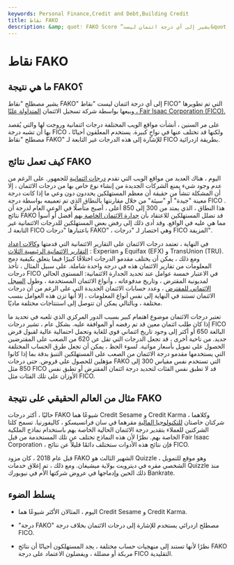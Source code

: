 ```yaml
---
keywords: Personal Finance,Credit and Debt,Building Credit
title: نقاط FAKO
description: &amp; quot؛ FAKO Score ”يشير إلى أي درجة ائتمان ليست&quot; FICO Score &quot;التي طورتها وبيعتها شركة تسجيل الائتمان ، Fair Isaac Corporation (FICO).
---
```


# نقاط FAKO
## ما هي نتيجة FAKO؟

يشير مصطلح "نقاط FAKO" إلى أي درجة ائتمان ليست "نقاط FICO" التي تم تطويرها وبيعها بواسطة شركة تسجيل الائتمان [المتداولة علنًا ، Fair Isaac Corporation (FICO).](/publiccompany)

على مر السنين ، أنشأت مواقع الويب المختلفة درجات ائتمانية وروجت لها والتي يُقصد بها أن تشبه درجة FICO ، ولكنها قد تختلف عنها في نواحٍ كبيرة. يستخدم المعلقون أحيانًا مصطلح "نقاط FAKO" للإشارة إلى هذه الدرجات غير التابعة لـ FICO بطريقة ازدرائية.

## كيف تعمل نتائج FAKO

اليوم ، هناك العديد من مواقع الويب التي تقدم [درجات ائتمانية](/credit_score) للجمهور. على الرغم من عدم وجود شيء يمنع الشركات الجديدة من إنشاء نوع خاص بها من درجات الائتمان ، إلا أن المشكلة تنشأ من حقيقة أن معظم المستهلكين يحددون دون وعي ما إذا كانت درجة معينة "جيدة" أو "سيئة" من خلال مقارنتها بالنطاق الذي تم تعميمه بواسطة درجة FICO . هذا النطاق ، الذي يمتد من 300 إلى 850 أعلى ، أصبح متأصلًا في الوعي العام لدرجة أن نتائج FAKO قد تضلل المستهلكين للاعتقاد بأن [جدارة الائتمان الخاصة بهم](/creditrating) أفضل أو أسوأ مما هي عليه في الواقع. وقد أدى ذلك إلى رفض بعض المستهلكين للدرجات الائتمانية غير التابعة لـ FICO باعتبارها "درجات FAKO" ، وهي اختصار لـ "درجات FICO المزيفة".

في النهاية ، تعتمد درجات الائتمان على التقارير الائتمانية التي قدمتها [وكالات إعداد التقارير الائتمانية الرئيسية الثلاث](/creditbureau) : Experian و Equifax (EFX) و TransUnion (TRU). ومع ذلك ، يمكن أن يختلف مقدمو الدرجات اختلافًا كبيرًا فيما يتعلق بكيفية دمج المعلومات من تقارير الائتمان هذه في درجة واحدة شاملة. على سبيل المثال ، تأخذ درجات FICO في الاعتبار خمسة عوامل عند تحديد الجدارة الائتمانية: المستوى الحالي لمديونية المقترض ، وتاريخ مدفوعاته ، وأنواع الائتمان المستخدمة ، وطول [السجل الائتماني للمقترض](/credit-history) ، وعدد حسابات الائتمان الجديدة التي على الرغم من أن درجات الائتمان تستند في النهاية إلى نفس أنواع المعلومات ، إلا أنها تزن هذه العوامل بنسب مختلفة ، وبالتالي يمكن أن تتوصل إلى استنتاجات مختلفة ماديًا.

تعتبر درجات الائتمان موضوع اهتمام كبير بسبب الدور المركزي الذي تلعبه في تحديد ما إذا كان طلب ائتمان معين قد تم رفضه أو الموافقة عليه. بشكل عام ، تشير درجات FICO البالغة 650 أو أكثر إلى وجود تاريخ ائتماني قوي للغاية وتحمل احتمالية عالية لقبول قرض جديد. من ناحية أخرى ، قد تجعل الدرجات التي تقل عن 620 من الصعب على المقترضين الحصول على تمويل بأسعار مواتية. لسوء الحظ ، يمكن أن تجعل طرق الحساب المختلفة التي يستخدمها مقدمو درجة الائتمان من الصعب على المستهلكين التنبؤ بدقة بما إذا كانوا مؤهلين للحصول على قروض. حتى درجات FAKO التي تستخدم نفس مقياس 300 إلى 850 مثل FICO قد لا تطبق نفس الفئات لتحديد درجة ائتمان المقترض أو تطبق نفس الأوزان على تلك الفئات مثل FICO.

## مثال من العالم الحقيقي على نتيجة FAKO

حاليًا ، أكثر درجات FAKO شيوعًا هما Credit Sesame و Credit Karma ، وكلاهما شركتان خاصتان [للتكنولوجيا المالية](/fintech) مقرهما في سان فرانسيسكو ، كاليفورنيا. تسمح كلتا الشركتين للعملاء بتقدير درجة الائتمان الحالية الخاصة بهم باستخدام نماذج الملكية الخاصة بهم. نظرًا لأن هذه النماذج تختلف عن تلك المستخدمة من قبل Fair Isaac Corporation ، فإن نتائج هذه الأدوات ستختلف دائمًا قليلاً عن نتائج FICO.

قبل عام 2018 ، كان مزود FAKO الشهير الثالث هو Quizzle ، وهو موقع للتمويل الشخصي مقره في ديترويت بولاية ميشيغان. ومع ذلك ، تم إغلاق خدمات Quizzle منذ ذلك الحين وإدماجها في عروض شركتها الأم في نيويورك Bankrate.

## يسلط الضوء

- اليوم ، المثالان الأكثر شيوعًا هما Credit Sesame و Credit Karma.

- "درجة FAKO" مصطلح ازدرائي يستخدم للإشارة إلى درجات الائتمان بخلاف درجة FICO.

- نظرًا لأنها تستند إلى منهجيات حساب مختلفة ، يجد المستهلكون أحيانًا أن نتائج FAKO مربكة أو مضللة ، ويفضلون الاعتماد على درجة FICO التقليدية.

